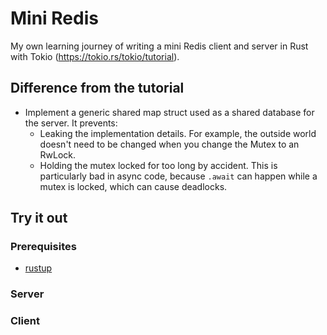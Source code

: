 # Mini Redis

My own learning journey of writing a mini Redis client and server in Rust with Tokio (https://tokio.rs/tokio/tutorial).

## Difference from the tutorial

- Implement a generic shared map struct used as a shared database for the server. It prevents:
  - Leaking the implementation details. For example, the outside world doesn't need to be changed when you change the Mutex to an RwLock.
  - Holding the mutex locked for too long by accident. This is particularly bad in async code, because `.await` can happen while a mutex is locked, which can cause deadlocks.

## Try it out

### Prerequisites

- [rustup](https://rustup.rs/)

### Server

### Client
